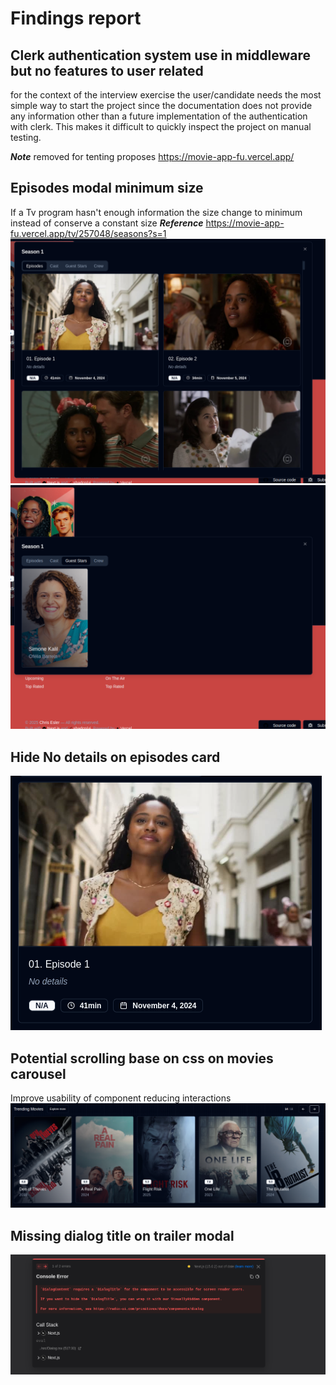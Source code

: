 # Findings report

## Clerk authentication system use in middleware but no features to user related

for the context of the interview exercise the user/candidate needs the most simple way to start the project since the documentation does not provide any information other than a future implementation of the authentication with clerk. This makes it difficult to quickly inspect the project on manual testing.

**_Note_** removed for tenting proposes
https://movie-app-fu.vercel.app/

## Episodes modal minimum size

If a Tv program hasn't enough information the size change to minimum instead of conserve a constant size
**_Reference_**
https://movie-app-fu.vercel.app/tv/257048/seasons?s=1
![Normal size](image.png)
![minimum size](image-1.png)

## Hide No details on episodes card

![episodes card](image-2.png)

## Potential scrolling base on css on movies carousel

Improve usability of component reducing interactions
![alt text](image-3.png)

## Missing dialog title on trailer modal

![alt text](image-4.png)
